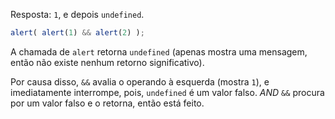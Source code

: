 Resposta: `1`, e depois `undefined`.

```js run
alert( alert(1) && alert(2) );
```

A chamada de `alert` retorna `undefined` (apenas mostra uma mensagem, então não existe nenhum retorno significativo).

Por causa disso, `&&` avalia o operando à esquerda (mostra `1`), e imediatamente interrompe, pois, `undefined` é um valor falso. *AND* `&&` procura por um valor falso e o retorna, então está feito.
